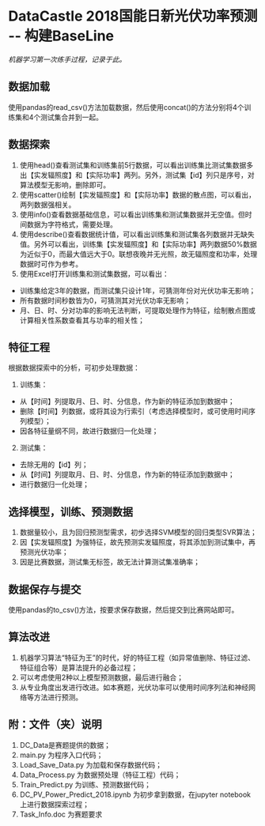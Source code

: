# DataCastle 2018国能日新光伏功率预测 -- 构建BaseLine
*机器学习第一次练手过程，记录于此。*

## 数据加载
使用pandas的read_csv()方法加载数据，然后使用concat()的方法分别将4个训练集和4个测试集合并到一起。

## 数据探索
1. 使用head()查看测试集和训练集前5行数据，可以看出训练集比测试集数据多出【实发辐照度】和【实际功率】两列。另外，测试集【id】列只是序号，对算法模型无影响，删除即可。
2. 使用scatter()绘制【实发辐照度】和【实际功率】数据的散点图，可以看出，两列数据强相关。
3. 使用info()查看数据基础信息，可以看出训练集和测试集数据并无空值。但时间数据为字符格式，需要处理。
4. 使用describe()查看数据统计值，可以看出训练集和测试集各列数据并无缺失值。另外可以看出，训练集【实发辐照度】和【实际功率】两列数据50%数据为近似于0，而最大值远大于0。联想夜晚并无光照，故无辐照度和功率，处理数据时可作为参考。
5. 使用Excel打开训练集和测试集数据，可以看出：
+ 训练集给定3年的数据，而测试集只设计1年，可猜测年份对光伏功率无影响；
+ 所有数据时间秒数皆为0，可猜测其对光伏功率无影响；
+ 月、日、时、分对功率的影响无法判断，可提取处理作为特征，绘制散点图或计算相关性系数查看其与功率的相关性；

## 特征工程
根据数据探索中的分析，可初步处理数据：
1. 训练集：
+ 从【时间】列提取月、日、时、分信息，作为新的特征添加到数据中；
+ 删除【时间】列数据，或将其设为行索引（考虑选择模型时，或可使用时间序列模型）；
+ 因各特征量纲不同，故进行数据归一化处理；

2. 测试集：
+ 去除无用的【id】列；
+ 从【时间】列提取月、日、时、分信息，作为新的特征添加到数据中；
+ 进行数据归一化处理；

## 选择模型，训练、预测数据
1. 数据量较小，且为回归预测型需求，初步选择SVM模型的回归类型SVR算法；
2. 因【实发辐照度】为强特征，故先预测实发辐照度，将其添加到测试集中，再预测光伏功率；
3. 因是比赛数据，测试集无标签，故无法计算测试集准确率；
## 数据保存与提交
使用pandas的to_csv()方法，按要求保存数据，然后提交到比赛网站即可。

## 算法改进
1. 机器学习算法“特征为王”的时代，好的特征工程（如异常值删除、特征过滤、特征组合等）是算法提升的必备过程；
2. 可以考虑使用2种以上模型预测数据，最后进行融合；
3. 从专业角度出发进行改进。如本赛题，光伏功率可以使用时间序列法和神经网络等方法进行预测。

## 附：文件（夹）说明
1. DC_Data是赛题提供的数据；
2. main.py 为程序入口代码；
3. Load_Save_Data.py 为加载和保存数据代码；
4. Data_Process.py 为数据预处理（特征工程）代码；
5. Train_Predict.py 为训练、预测数据代码；
6. DC_PV_Power_Predict_2018.ipynb 为初步拿到数据，在jupyter notebook上进行数据探索过程；
7. Task_Info.doc 为赛题要求
